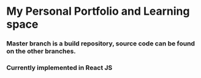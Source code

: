 # My Personal Portfolio and Learning space

### Master branch is a build repository, source code can be found on the other branches.
### Currently implemented in React JS
